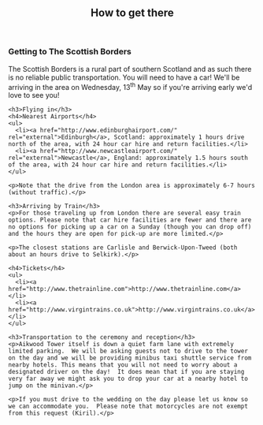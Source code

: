 <section id="how-to-get-there">
  <header>
    <h2 class="section-title">How to get there</h2>
  </header>
  <div class="section-content">
    <h3>Getting to The Scottish Borders</h3>
    <p>
      The Scottish Borders is a rural part of southern Scotland and as such there is no reliable public transportation.  You will need to have a car!  We'll be arriving in the area on Wednesday, 13<sup>th</sup> May so if you're arriving early we'd love to see you!
    </p>

    <h3>Flying in</h3>
    <h4>Nearest Airports</h4>
    <ul>
      <li><a href="http://www.edinburghairport.com/" rel="external">Edinburgh</a>, Scotland: approximately 1 hours drive north of the area, with 24 hour car hire and return facilities.</li>
      <li><a href="http://www.newcastleairport.com/" rel="external">Newcastle</a>, England: approximately 1.5 hours south of the area, with 24 hour car hire and return facilities.</li>
    </ul>

    <p>Note that the drive from the London area is approximately 6-7 hours (without traffic).</p>
  
    <h3>Arriving by Train</h3>
    <p>For those traveling up from London there are several easy train options. Please note that car hire facilities are fewer and there are no options for picking up a car on a Sunday (though you can drop off) and the hours they are open for pick-up are more limited.</p>

    <p>The closest stations are Carlisle and Berwick-Upon-Tweed (both about an hours drive to Selkirk).</p>

    <h4>Tickets</h4>
    <ul>
      <li><a href="http://www.thetrainline.com">http://www.thetrainline.com</a></li>
      <li><a href="http://www.virgintrains.co.uk">http://www.virgintrains.co.uk</a></li>
    </ul>

    <h3>Transportation to the ceremony and reception</h3>
    <p>Aikwood Tower itself is down a quiet farm lane with extremely limited parking.  We will be asking guests not to drive to the tower on the day and we will be providing minibus taxi shuttle service from nearby hotels. This means that you will not need to worry about a designated driver on the day!  It does mean that if you are staying very far away we might ask you to drop your car at a nearby hotel to jump on the minivan.</p>

    <p>If you must drive to the wedding on the day please let us know so we can accommodate you.  Please note that motorcycles are not exempt from this request (Kiril).</p>
  </div>
</section>